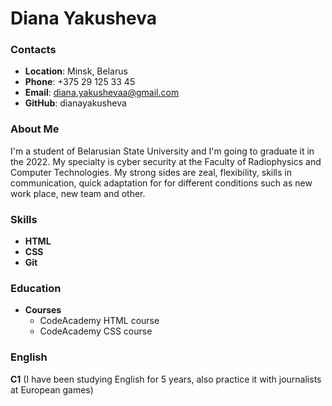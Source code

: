 # Diana Yakusheva

### Contacts

* **Location**: Minsk, Belarus
* **Phone**: +375 29 125 33 45
* **Email**: diana.yakushevaa@gmail.com
* **GitHub**: dianayakusheva

### About Me
I'm a student of Belarusian State University and I'm going to graduate it in the 2022. My specialty is cyber security at the Faculty of Radiophysics and Computer Technologies. My strong sides are zeal, flexibility, skills in communication, quick adaptation for for different conditions such as new work place, new team and other.  

### Skills

* **HTML** 
* **CSS** 
* **Git**

### Education 

* **Courses**
    * CodeAcademy HTML course
    * CodeAcademy CSS course

### English 

**C1** (I have been studying English for 5 years, also practice it with journalists at European games)

